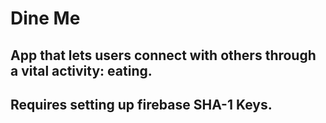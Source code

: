 # Dine Me
## App that lets users connect with others through a vital activity: eating.

## Requires setting up firebase SHA-1 Keys. 
